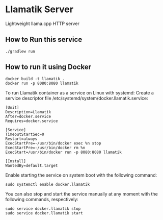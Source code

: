 # Llamatik Server

Lightweight llama.cpp HTTP server

## How to Run this service

```
./gradlew run
```

## How to run it using Docker

```
docker build -t llamatik .
docker run -p 8080:8080 llamatik
```

To run Llamatik container as a service on Linux with systemd:﻿
Create a service descriptor file /etc/systemd/system/docker.llamatik.service:

```
[Unit]
Description=Llamatik
After=docker.service
Requires=docker.service

[Service]
TimeoutStartSec=0
Restart=always
ExecStartPre=-/usr/bin/docker exec %n stop
ExecStartPre=-/usr/bin/docker rm %n
ExecStart=/usr/bin/docker run -p 8080:8080 llamatik

[Install]
WantedBy=default.target
```

Enable starting the service on system boot with the following command:

```
sudo systemctl enable docker.llamatik
```

You can also stop and start the service manually at any moment with the following commands,
respectively:

```
sudo service docker.llamatik stop
sudo service docker.llamatik start
```
